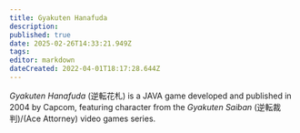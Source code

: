 ```yaml
---
title: Gyakuten Hanafuda
description: 
published: true
date: 2025-02-26T14:33:21.949Z
tags: 
editor: markdown
dateCreated: 2022-04-01T18:17:28.644Z
---
```


_Gyakuten Hanafuda_ (<span lang='ja'>逆転花札</span>) is a JAVA game developed and published in 2004 by Capcom, featuring character from the _Gyakuten Saiban_ (<span lang='ja'>逆転裁判</span>)/(Ace Attorney) video games series.

